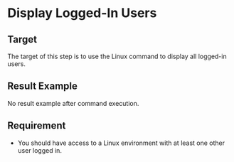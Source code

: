 # Display Logged-In Users

## Target

The target of this step is to use the Linux command to display all logged-in users.

## Result Example

No result example after command execution.

## Requirement

- You should have access to a Linux environment with at least one other user logged in.
